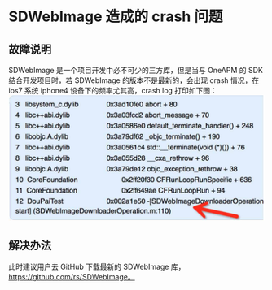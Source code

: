# SDWebImage 造成的 crash 问题


## 故障说明

SDWebImage 是一个项目开发中必不可少的三方库，但是当与 OneAPM 的 SDK 结合开发项目时，若 SDWebImage 的版本不是最新的，会出现 crash 情况，在 ios7 系统 iphone4 设备下的频率尤其高，crash log 打印如下图：
![](1Z.jpg)


## 解决办法

此时建议用户去 GitHub 下载最新的 SDWebImage 库，https://github.com/rs/SDWebImage。



